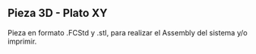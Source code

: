 ## Pieza 3D - Plato XY

Pieza en formato .FCStd y .stl, para realizar el Assembly del sistema y/o imprimir.

